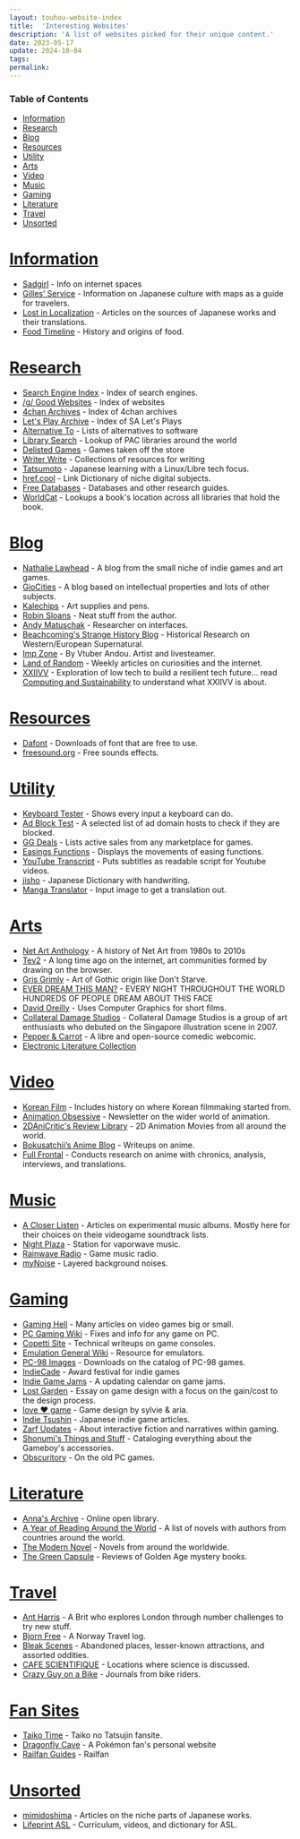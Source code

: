 ```yaml
---
layout: touhou-website-index
title:  'Interesting Websites'
description: 'A list of websites picked for their unique content.'
date: 2023-05-17
update: 2024-10-04
tags:
permalink:
---
```


### Table of Contents

- [Information](#information)
- [Research](#research)
- [Blog](#blog)
- [Resources](#resources)
- [Utility](#utility)
- [Arts](#arts)
- [Video](#video)
- [Music](#music)
- [Gaming](#gaming)
- [Literature](#literature)
- [Travel](#travel)
- [Unsorted](#unsorted)
 
# [Information](#table-of-contents)

- [Sadgirl](https://sadgrl.online/) - Info on internet spaces
- [Gilles’ Service](http://www.koyagi.com/index.html) - Information on Japanese culture with maps as a guide for travelers.
- [Lost in Localization](https://lostinlocalization.com/) - Articles on the sources of Japanese works and their translations.
- [Food Timeline](https://foodtimeline.org/index.html) - History and origins of food.

# [Research](#table-of-contents)

- [Search Engine Index](https://seirdy.one/posts/2021/03/10/search-engines-with-own-indexes/) - Index of search engines.
- [/g/ Good Websites](https://rentry.org/good-sites) - Index of websites
- [4chan Archives](https://archive.4plebs.org/_/articles/credits) - Index of 4chan archives
- [Let's Play Archive](https://lparchive.org/) - Index of SA Let's Plays
- [Alternative To](https://alternativeto.net/) - Lists of alternatives to software
- [Library Search](https://librarytechnology.org/libraries/) - Lookup of PAC libraries around the world
- [Delisted Games](https://delistedgames.com/) - Games taken off the store
- [Writer Write](https://www.writerswrite.com/) - Collections of resources for writing
- [Tatsumoto](https://tatsumoto.neocities.org) - Japanese learning with a Linux/Libre tech focus.
- [href.cool](https://href.cool/) - Link Dictionary of niche digital subjects.
- [Free Databases](https://csulb.libguides.com/freedatabases) - Databases and other research guides.
- [WorldCat](https://search.worldcat.org) - Lookups a book's location across all libraries that hold the book.

# [Blog](#table-of-contents)

- [Nathalie Lawhead](http://www.nathalielawhead.com/candybox/) - A blog from the small niche of indie games and art games.
- [GioCities](https://blog.giovanh.com/blog/index.html) - A blog based on intellectual properties and lots of other subjects.
- [Kalechips](https://kalechips.net) - Art supplies and pens.
- [Robin Sloans](https://www.robinsloan.com) - Neat stuff from the author.
- [Andy Matuschak](https://andymatuschak.org) - Researcher on interfaces.
- [Beachcoming's Strange History Blog](https://www.strangehistory.net) - Historical Research on Western/European Supernatural.
- [Imp Zone](https://andou.gay/impzone) - By Vtuber Andou. Artist and livesteamer.
- [Land of Random](https://thelandofrandom.substack.com) - Weekly articles on curiosities and the internet.
- [XXIIVV](https://wiki.xxiivv.com/site/home.html) - Exploration of low tech to build a resilient  tech future... read [Computing and Sustainability](https://100r.co/site/computing_and_sustainability.html) to understand what XXIIVV is about.

# [Resources](#table-of-contents)

- [Dafont](https://www.dafont.com/) - Downloads of font that are free to use.
- [freesound.org](https://freesound.org/) - Free sounds effects.

# [Utility](#table-of-contents)

- [Keyboard Tester](https://keyboardtester.io/tester/) - Shows every input a keyboard can do.
- [Ad Block Test](https://d3ward.github.io/toolz/adblock.html) - A selected list of ad domain hosts to check if they are blocked.
- [GG Deals](https://gg.deals/) - Lists active sales from any marketplace for games.
- [Easings Functions](https://easings.net/) - Displays the movements of easing functions.
- [YouTube Transcript](https://youtubetranscript.com) - Puts subtitles as readable script for Youtube videos.
- [jisho](https://jisho.org/#handwriting) - Japanese Dictionary with handwriting.
- [Manga Translator](https://cotrans.touhou.ai/) - Input image to get a translation out.

# [Arts](#table-of-contents)

- [Net Art Anthology](https://anthology.rhizome.org/) - A history of Net Art from 1980s to 2010s
- [Tev2](http://te2.tewi.us/) - A long time ago on the internet, art communities formed by drawing on the browser.
- [Gris Grimly](https://www.madcreator.com) - Art of Gothic origin like Don't Starve.
- [EVER DREAM THIS MAN?](https://www.thisman.org) - EVERY NIGHT THROUGHOUT THE WORLD HUNDREDS OF PEOPLE DREAM ABOUT THIS FACE
- [David Oreilly](https://www.davidoreilly.com/) - Uses Computer Graphics for short films.
- [Collateral Damage Studios](https://www.collateralds.com/) - Collateral Damage Studios is a group of art enthusiasts who debuted on the Singapore illustration scene in 2007.
- [Pepper & Carrot](https://www.peppercarrot.com/) - A libre and open-source comedic webcomic.
- [Electronic Literature Collection](https://collection.eliterature.org)

# [Video](#table-of-contents)

- [Korean Film](https://koreanfilm.org/index.html) - Includes history on where Korean filmmaking started from.
- [Animation Obsessive](https://animationobsessive.substack.com/archive?sort=new) - Newsletter on the wider world of animation.
- [2DAniCritic's Review Library](https://2danicritic.github.io) - 2D Animation Movies from all around the world.
- [Bokusatchii’s Anime Blog](https://satchiikoma.wordpress.com/) - Writeups on anime.
- [Full Frontal](https://fullfrontal.moe/) - Conducts research on anime with chronics, analysis, interviews, and translations.

# [Music](#table-of-contents)

- [A Closer Listen](https://acloserlisten.com/) - Articles on experimental music albums. Mostly here for their choices on theie videogame soundtrack lists.
- [Night Plaza](https://plaza.one/) - Station for vaporwave music.
- [Rainwave Radio](https://rainwave.cc/all/) - Game music radio.
- [myNoise](https://mynoise.net/) - Layered background noises.

# [Gaming](#table-of-contents)

- [Gaming Hell](https://www.gaminghell.co.uk/) - Many articles on video games big or small.
- [PC Gaming Wiki](https://www.pcgamingwiki.com/) - Fixes and info for any game on PC.
- [Copetti Site](https://www.copetti.org/) - Technical writeups on game consoles.
- [Emulation General Wiki](http://emulation.gametechwiki.com/) - Resource for emulators.
- [PC-98 Images](https://www.pc98.org/main.html) - Downloads on the catalog of PC-98 games.
- [IndieCade](https://www.indiecade.com) - Award festival for indie games
- [Indie Game Jams](indiegamejams.com) - A updating calendar on game jams.
- [Lost Garden](https://lostgarden.home.blog) - Essay on game design with a focus on the gain/cost to the design process.
- [love ♥ game](https://www.love-game.net/welcome/) - Game design by sylvie & aria.
- [Indie Tsushin](https://indietsushin.net/index.html) - Japanese indie game articles.
- [Zarf Updates](https://blog.zarfhome.com/) - About interactive fiction and narratives within gaming.
- [Shonumi's Things and Stuff](https://shonumi.github.io/index.html) - Cataloging everything about the Gameboy's accessories.
- [Obscuritory](https://obscuritory.com/) - On the old PC games.

# [Literature](#table-of-contents)

- [Anna's Archive](https://annas-archive.org/) - Online open library.
- [A Year of Reading Around the World](https://ayearofreadingtheworld.com/thelist/) - A list of novels with authors from countries around the world.
- [The Modern Novel](https://www.themodernnovel.org/) - Novels from around the worldwide.
- [The Green Capsule](https://thegreencapsuleblog.wordpress.com/) - Reviews of Golden Age mystery books.

# [Travel](#table-of-contents)

- [Ant Harris](https://antharris.co/page/1/) - A Brit who explores London through number challenges to try new stuff.
- [Bjorn Free](https://bjornfree.com/travel/) - A Norway Travel log.
- [Bleak Scenes](https://www.bleakscenes.net/) - Abandoned places, lesser-known attractions, and assorted oddities.
- [CAFE SCIENTIFIQUE](http://cafescientifique.org/) - Locations where science is discussed.
- [Crazy Guy on a Bike](https://www.crazyguyonabike.com/?o=3d2) - Journals from bike riders.

# [Fan Sites](#table-of-contents)

- [Taiko Time](https://taikotime.blogspot.com) - Taiko no Tatsujin fansite.
- [Dragonfly Cave](https://www.dragonflycave.com/) - A Pokémon fan's personal website
- [Railfan Guides](https://www.railfanguides.us/) - Railfan

# [Unsorted](#table-of-contents)

- [mimidoshima](https://mimidoshima.wordpress.com/directory/) - Articles on the niche parts of Japanese works.
- [Lifeprint ASL](https://www.lifeprint.com/index.htm) - Curriculum, videos, and dictionary for ASL.